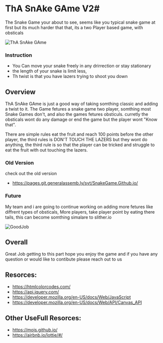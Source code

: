 # ThA SnAke GAme V2#

The Snake Game your about to see, seems like you typical snake game at first but its much harder that that, its a two Player based game, with obsticals

![ThA SnAke GAme](https://images-na.ssl-images-amazon.com/images/I/518xyJeQD6L.jpg)

### Instruction
* You Can move your snake freely in any drirrection or stay stationary
* the length of your snake is limit less,
* Th twist is that you have lazers trying to shoot you down

## Overview

ThA SnAke GAme is just a good way of taking somthing classic and adding a twist to it.
The Game fetures a snake game two player, somthing most Snake Games don't, and also the games fetures obsticuls.
curretly the obsticals wont do any damage or end the game but the player wont "Know that".

There are simple rules eat the fruit and reach 100 points before the other player, the third rules is DON'T TOUCH THE LAZERS but they wont do anything, the third rule is so that the player can be tricked and struggle to eat the fruit with out touching the lazers.

### Old Version
check out the old version

- https://pages.git.generalassemb.ly/syt/SnakeGame.Github.io/

### Future
My team and i are going to continue working on adding more fetures like
diffrent types of obsticals, More players, take player point by eating there tails,
this can become somthing simalare to slither.io

![GoodJob](https://meme-generator.com/wp-content/uploads/mememe/2020/02/mememe_2f0ddf027b146e857a1be9758c806aa7-1.jpg)


## Overall
Great Job getting to this part hope you enjoy the game and if you have any question or would like to contibute please reach out to us

## Resorces:
- https://htmlcolorcodes.com/
- https://api.jquery.com/
- https://developer.mozilla.org/en-US/docs/Web/JavaScript
- https://developer.mozilla.org/en-US/docs/Web/API/Canvas_API

## Other UseFull Resorces:
- https://mojs.github.io/
- https://airbnb.io/lottie/#/





